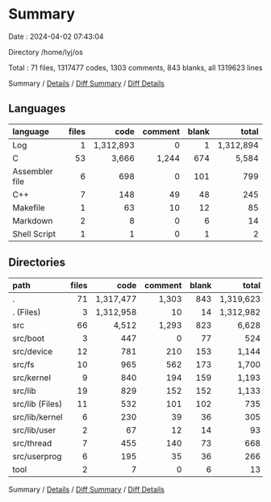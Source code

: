 # Summary

Date : 2024-04-02 07:43:04

Directory /home/lyj/os

Total : 71 files,  1317477 codes, 1303 comments, 843 blanks, all 1319623 lines

Summary / [Details](details.md) / [Diff Summary](diff.md) / [Diff Details](diff-details.md)

## Languages
| language | files | code | comment | blank | total |
| :--- | ---: | ---: | ---: | ---: | ---: |
| Log | 1 | 1,312,893 | 0 | 1 | 1,312,894 |
| C | 53 | 3,666 | 1,244 | 674 | 5,584 |
| Assembler file | 6 | 698 | 0 | 101 | 799 |
| C++ | 7 | 148 | 49 | 48 | 245 |
| Makefile | 1 | 63 | 10 | 12 | 85 |
| Markdown | 2 | 8 | 0 | 6 | 14 |
| Shell Script | 1 | 1 | 0 | 1 | 2 |

## Directories
| path | files | code | comment | blank | total |
| :--- | ---: | ---: | ---: | ---: | ---: |
| . | 71 | 1,317,477 | 1,303 | 843 | 1,319,623 |
| . (Files) | 3 | 1,312,958 | 10 | 14 | 1,312,982 |
| src | 66 | 4,512 | 1,293 | 823 | 6,628 |
| src/boot | 3 | 447 | 0 | 77 | 524 |
| src/device | 12 | 781 | 210 | 153 | 1,144 |
| src/fs | 10 | 965 | 562 | 173 | 1,700 |
| src/kernel | 9 | 840 | 194 | 159 | 1,193 |
| src/lib | 19 | 829 | 152 | 152 | 1,133 |
| src/lib (Files) | 11 | 532 | 101 | 102 | 735 |
| src/lib/kernel | 6 | 230 | 39 | 36 | 305 |
| src/lib/user | 2 | 67 | 12 | 14 | 93 |
| src/thread | 7 | 455 | 140 | 73 | 668 |
| src/userprog | 6 | 195 | 35 | 36 | 266 |
| tool | 2 | 7 | 0 | 6 | 13 |

Summary / [Details](details.md) / [Diff Summary](diff.md) / [Diff Details](diff-details.md)